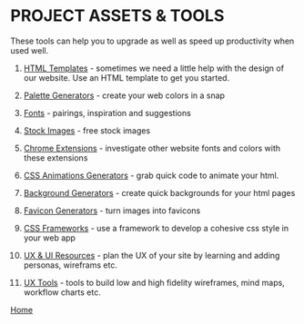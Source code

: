# PROJECT ASSETS & TOOLS

These tools can help you to upgrade as well as speed up productivity when used well.

1. [HTML Templates](html-templates.md) - sometimes we need a little help with the design of our website. Use an HTML template to get you started.

1. [Palette Generators](palette-generators.md) - create your web colors in a snap

1. [Fonts](fonts.md) - pairings, inspiration and suggestions

1. [Stock Images](images.md) - free stock images

1. [Chrome Extensions](chrome-extensions.md) - investigate other website fonts and colors with these extensions

1. [CSS Animations Generators](css-animations.md) - grab quick code to animate your html.

1. [Background Generators](background-generators.md) - create quick backgrounds for your html pages

1. [Favicon Generators](favicon-generators.md) - turn images into favicons

1. [CSS Frameworks](css-frameworks.md) - use a framework to develop a cohesive css style in your web app

1. [UX & UI Resources](../user-experience.md) - plan the UX of your site by learning and adding personas, wireframs etc.

1. [UX Tools](../ux-tools.md) - tools to build low and high fidelity wireframes, mind maps, workflow charts etc.

[Home](../README.md)
